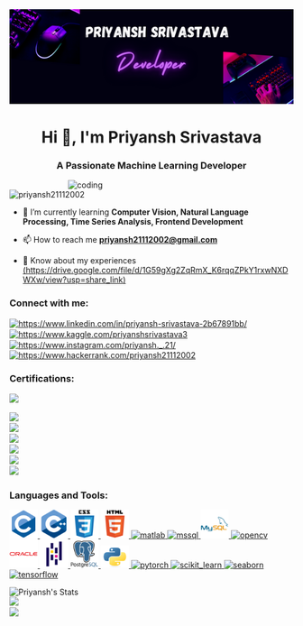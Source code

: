 <img src="https://github.com/priyansh21112002/priyansh21112002/blob/main/Priyansh%20Srivastava.png" class="center">

<h1 align="center">Hi 👋, I'm Priyansh Srivastava</h1>
<h3 align="center">A Passionate Machine Learning Developer</h3>

<img align="right" alt="coding" width=400 src="http://24.media.tumblr.com/2157bb201b8f13db970a39af62b92f88/tumblr_n52b2hmsH11shpedgo1_500.gif">

<p align="left"> <img src="https://komarev.com/ghpvc/?username=priyansh21112002&label=Profile%20views&color=0e75b6&style=flat" alt="priyansh21112002" /> </p>

- 🌱 I’m currently learning **Computer Vision, Natural Language Processing, Time Series Analysis, Frontend Development**

- 📫 How to reach me **priyansh21112002@gmail.com**

- 📄 Know about my experiences [(https://drive.google.com/file/d/1G59gXg2ZqRmX_K6rqqZPkY1rxwNXDWXw/view?usp=share_link)](https://drive.google.com/file/d/1neC0ctYn6gGY5N8uqKBuIJS_M7QRZLEs/view?usp=sharing)

<h3 align="left">Connect with me:</h3>
<p align="left">
<a href="https://linkedin.com/in/https://www.linkedin.com/in/priyansh-srivastava-2b67891bb/" target="blank"><img align="center" src="https://raw.githubusercontent.com/rahuldkjain/github-profile-readme-generator/master/src/images/icons/Social/linked-in-alt.svg" alt="https://www.linkedin.com/in/priyansh-srivastava-2b67891bb/" height="30" width="40" /></a>
<a href="https://kaggle.com/https://www.kaggle.com/priyanshsrivastava3" target="blank"><img align="center" src="https://raw.githubusercontent.com/rahuldkjain/github-profile-readme-generator/master/src/images/icons/Social/kaggle.svg" alt="https://www.kaggle.com/priyanshsrivastava3" height="30" width="40" /></a>
<a href="https://instagram.com/https://www.instagram.com/priyansh._.21/" target="blank"><img align="center" src="https://raw.githubusercontent.com/rahuldkjain/github-profile-readme-generator/master/src/images/icons/Social/instagram.svg" alt="https://www.instagram.com/priyansh._.21/" height="30" width="40" /></a>
<a href="https://www.hackerrank.com/https://www.hackerrank.com/priyansh21112002" target="blank"><img align="center" src="https://raw.githubusercontent.com/rahuldkjain/github-profile-readme-generator/master/src/images/icons/Social/hackerrank.svg" alt="https://www.hackerrank.com/priyansh21112002" height="30" width="40" /></a>
</p>
<h3 align="left">Certifications:</h3>
<p align="left">
    <img src="https://upload.wikimedia.org/wikipedia/commons/thumb/2/21/Coursera-logo_500x500.svg/1200px-Coursera-logo_500x500.svg.png" height=30>
  <div>  </div>
  <img src="https://archive.nptel.ac.in/assets/nptel_assets/images/nptel-logo.png" height=50>
  <div>  </div>
  <img src="https://zeevector.com/wp-content/uploads/IBM-White-Logo.png" height=130>
  <div>  </div>
  <img src="https://avatars.githubusercontent.com/u/15233733?s=280&v=4" height=230>
  <div> </div>
  <img src="https://www.vectorlogo.zone/logos/kaggle/kaggle-ar21.png" height=130>
  <div> </div>
  <img src="https://cdn.worldvectorlogo.com/logos/hackerrank.svg" height=130>
  <div> </div>
  <img src="[https://cdn.worldvectorlogo.com/logos/hackerrank.svg](https://upload.wikimedia.org/wikipedia/commons/thumb/e/e3/Udemy_logo.svg/2560px-Udemy_logo.svg.png)" height=130>
</p>
<h3 align="left">Languages and Tools:</h3>
<p align="left"> <a href="https://www.cprogramming.com/" target="_blank" rel="noreferrer"> <img src="https://raw.githubusercontent.com/devicons/devicon/master/icons/c/c-original.svg" alt="c" width="50" height="50"/> </a> <a href="https://www.w3schools.com/cpp/" target="_blank" rel="noreferrer"> <img src="https://raw.githubusercontent.com/devicons/devicon/master/icons/cplusplus/cplusplus-original.svg" alt="cplusplus" width="50" height="50"/> </a> <a href="https://www.w3schools.com/css/" target="_blank" rel="noreferrer"> <img src="https://raw.githubusercontent.com/devicons/devicon/master/icons/css3/css3-original-wordmark.svg" alt="css3" width="50" height="50"/> </a> <a href="https://www.w3.org/html/" target="_blank" rel="noreferrer"> <img src="https://raw.githubusercontent.com/devicons/devicon/master/icons/html5/html5-original-wordmark.svg" alt="html5" width="50" height="50"/> </a> <a href="https://www.mathworks.com/" target="_blank" rel="noreferrer"> <img src="https://upload.wikimedia.org/wikipedia/commons/2/21/Matlab_Logo.png" alt="matlab" width="50" height="50"/> </a> <a href="https://www.microsoft.com/en-us/sql-server" target="_blank" rel="noreferrer"> <img src="https://www.svgrepo.com/show/303229/microsoft-sql-server-logo.svg" alt="mssql" width="50" height="50"/> </a> <a href="https://www.mysql.com/" target="_blank" rel="noreferrer"> <img src="https://raw.githubusercontent.com/devicons/devicon/master/icons/mysql/mysql-original-wordmark.svg" alt="mysql" width="50" height="50"/> </a> <a href="https://opencv.org/" target="_blank" rel="noreferrer"> <img src="https://www.vectorlogo.zone/logos/opencv/opencv-icon.svg" alt="opencv" width="50" height="50"/> </a> <a href="https://www.oracle.com/" target="_blank" rel="noreferrer"> <img src="https://raw.githubusercontent.com/devicons/devicon/master/icons/oracle/oracle-original.svg" alt="oracle" width="50" height="50"/> </a> <a href="https://pandas.pydata.org/" target="_blank" rel="noreferrer"> <img src="https://raw.githubusercontent.com/devicons/devicon/2ae2a900d2f041da66e950e4d48052658d850630/icons/pandas/pandas-original.svg" alt="pandas" width="50" height="50"/> </a> <a href="https://www.postgresql.org" target="_blank" rel="noreferrer"> <img src="https://raw.githubusercontent.com/devicons/devicon/master/icons/postgresql/postgresql-original-wordmark.svg" alt="postgresql" width="50" height="50"/> </a> <a href="https://www.python.org" target="_blank" rel="noreferrer"> <img src="https://raw.githubusercontent.com/devicons/devicon/master/icons/python/python-original.svg" alt="python" width="50" height="40"/> </a> <a href="https://pytorch.org/" target="_blank" rel="noreferrer"> <img src="https://www.vectorlogo.zone/logos/pytorch/pytorch-icon.svg" alt="pytorch" width="50" height="50"/> </a> <a href="https://scikit-learn.org/" target="_blank" rel="noreferrer"> <img src="https://upload.wikimedia.org/wikipedia/commons/0/05/Scikit_learn_logo_small.svg" alt="scikit_learn" width="50" height="50"/> </a> <a href="https://seaborn.pydata.org/" target="_blank" rel="noreferrer"> <img src="https://seaborn.pydata.org/_images/logo-mark-lightbg.svg" alt="seaborn" width="50" height="50"/> </a> <a href="https://www.tensorflow.org" target="_blank" rel="noreferrer"> <img src="https://www.vectorlogo.zone/logos/tensorflow/tensorflow-icon.svg" alt="tensorflow" width="50" height="50"/> </a> </p>

![Priyansh's Stats](https://github-readme-stats.vercel.app/api?username=priyansh21112002&theme=highcontrast&hide_border=true&include_all_commits=false&count_private=false)<br/>
![](https://github-readme-streak-stats.herokuapp.com/?user=priyansh21112002&theme=highcontrast&hide_border=true)<br/>
![](https://github-readme-stats.vercel.app/api/top-langs/?username=priyansh21112002&theme=highcontrast&hide_border=true&include_all_commits=false&count_private=false)</br>
